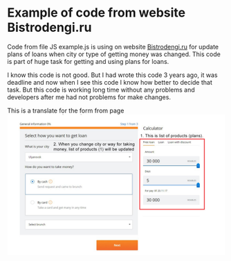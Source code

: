 # Example of code from website Bistrodengi.ru

Code from file JS example.js is using on website [Bistrodengi.ru](https://bistrodengi.ru/form/?city_id=3) for update plans of loans when city or type of getting money was changed. This code is part of huge task for getting and using plans for loans.

I know this code is not good. But I had wrote this code 3 years ago, it was deadline and now when I see this code I know how better to decide that task. But this code is working long time without any problems and developers after me had not problems for make changes. 

This is a translate for the form from page
![The translate](https://github.com/ReZet/js_example/blob/master/for_what_it_uses.jpg)
